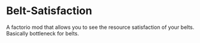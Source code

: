 # Belt-Satisfaction
A factorio mod that allows you to see the resource satisfaction of your belts.
Basically bottleneck for belts.
